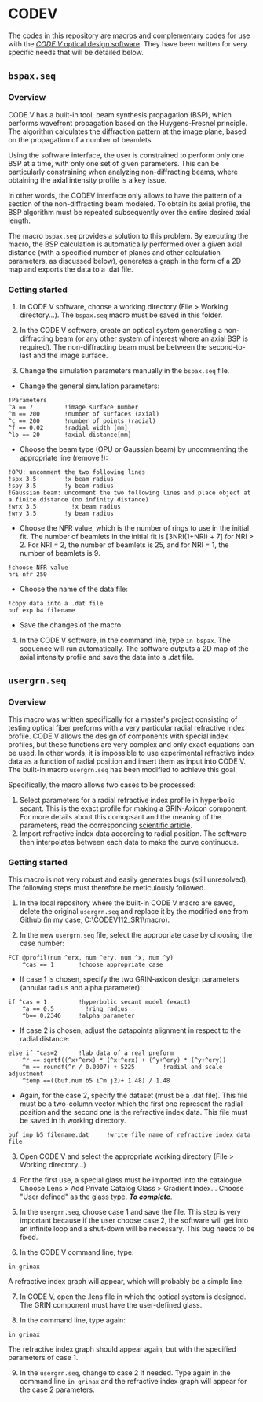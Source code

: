 # CODEV
The codes in this repository are macros and complementary codes for use with the [*CODE V* optical design software](https://www.synopsys.com/optical-solutions/codev.html). They have been written for very specific needs that will be detailed below. 

## `bspax.seq`

### Overview

CODE V has a built-in tool, beam synthesis propagation (BSP), which performs wavefront propagation based on the Huygens-Fresnel principle. The algorithm calculates the diffraction pattern at the image plane, based on the propagation of a number of beamlets.

Using the software interface, the user is constrained to perform only one BSP at a time, with only one set of given parameters. This can be particularly constraining when analyzing non-diffracting beams, where obtaining the axial intensity profile is a key issue. 

In other words, the CODEV interface only allows to have the pattern of a section of the non-diffracting beam modeled. To obtain its axial profile, the BSP algorithm must be repeated subsequently over the entire desired axial length. 

The macro `bspax.seq` provides a solution to this problem. By executing the macro, the BSP calculation is automatically performed over a given axial distance (with a specified number of planes and other calculation parameters, as discussed below), generates a graph in the form of a 2D map and exports the data to a .dat file.

### Getting started

1. In CODE V software, choose a working directory (File > Working directory...). The `bspax.seq` macro must be saved in this folder. 

2. In the CODE V software, create an optical system generating a non-diffracting beam (or any other system of interest where an axial BSP is required). The non-diffracting beam must be between the second-to-last and the image surface.

3. Change the simulation parameters manually in the `bspax.seq` file.

- Change the general simulation parameters:
```
!Parameters
^a == 7		    !image surface number
^m == 200		!number of surfaces (axial)
^c == 200		!number of points (radial)
^f == 0.02		!radial width [mm]
^lo == 20		!axial distance[mm]
```

- Choose the beam type (OPU or Gaussian beam) by uncommenting the appropriate line (remove !):

```
!OPU: uncomment the two following lines
!spx 3.5		!x beam radius
!spy 3.5		!y beam radius
!Gaussian beam: uncomment the two following lines and place object at a finite distance (no infinity distance)
!wrx 3.5		  !x beam radius
!wry 3.5	  	!y beam radius
```

- Choose the NFR value, which is the number of rings to use in the initial fit. The number of beamlets in the initial fit is [3NRI(1+NRI) + 7] for NRI > 2. For NRI = 2, the number of beamlets is 25, and for NRI = 1, the number of beamlets is 9.
  
```
!choose NFR value
nri nfr 250		
```
- Choose the name of the data file:

```
!copy data into a .dat file
buf exp b4 filename
```

- Save the changes of the macro

4. In the CODE V software, in the command line, type `in bspax`. The sequence will run automatically. The software outputs a 2D map of the axial intensity profile and save the data into a .dat file.

## `usergrn.seq`

### Overview
This macro was written specifically for a master's project consisting of testing optical fiber preforms with a very particular radial refractive index profile. CODE V allows the design of components with special index profiles, but these functions are very complex and only exact equations can be used. In other words, it is impossible to use experimental refractive index data as a function of radial position and insert them as input into CODE V. The built-in macro `usergrn.seq` has been modified to achieve this goal.

Specifically, the macro allows two cases to be processed:

1. Select parameters for a radial refractive index profile in hyperbolic secant. This is the exact profile for making a GRIN-Axicon component. For more details about this comopsant and the meaning of the parameters, read the corresponding [scientific article](https://www.sciencedirect.com/science/article/abs/pii/S0030401820304545). 
2. Import refractive index data according to radial position. The software then interpolates between each data to make the curve continuous.

### Getting started
This macro is not very robust and easily generates bugs (still unresolved). The following steps must therefore be meticulously followed.

1. In the local repository where the built-in CODE V macro are saved, delete the original `usergrn.seq` and replace it by the modified one from Github (in my case, C:\CODEV112_SR1\macro). 

2. In the new `usergrn.seq` file, select the appropriate case by choosing the case number:
```
FCT @profil(num ^erx, num ^ery, num ^x, num ^y)
	^cas == 1   	!choose appropriate case
```
- If case 1 is chosen, specify the two GRIN-axicon design parameters (annular radius and alpha parameter):
```
if ^cas = 1			!hyperbolic secant model (exact)
	^a == 0.5		  !ring radius
	^b== 0.2346		!alpha parameter
```
- If case 2 is chosen, adjust the datapoints alignment in respect to the radial distance:
```
else if ^cas=2		!lab data of a real preform
	^r == sqrtf((^x+^erx) * (^x+^erx) + (^y+^ery) * (^y+^ery))
	^m == roundf(^r / 0.0007) + 5225		!radial and scale adjustment
	^temp ==((buf.num b5 i^m j2)+ 1.48) / 1.48
```
- Again, for the case 2, specify the dataset (must be a .dat file). This file must be a two-column vector which the first one represent the radial position and the second one is the refractive index data. This file must be saved in th working directory.
```
buf imp b5 filename.dat		!write file name of refractive index data file
```
3. Open CODE V and select the appropriate working directory (File > Working directory...)

4. For the first use, a special glass must be imported into the catalogue. Choose Lens > Add Private Catalog Glass > Gradient Index... Choose "User defined" as the glass type. ***To complete***.

5. In the `usergrn.seq`, choose case 1 and save the file. This step is very important because if the user choose case 2, the software will get into an infinite loop and a shut-down will be necessary. This bug needs to be fixed.

6. In the CODE V command line, type:
``` 
in grinax
```
A refractive index graph will appear, which will probably be a simple line. 

7. In CODE V, open the .lens file in which the optical system is designed. The GRIN component must have the user-defined glass. 

8. In the command line, type again:
``` 
in grinax
```
The refractive index graph should appear again, but with the specified parameters of case 1. 

9. In the `usergrn.seq`, change to case 2 if needed. Type again in the command line `in grinax` and the refractive index graph will appear for the case 2 parameters. 
